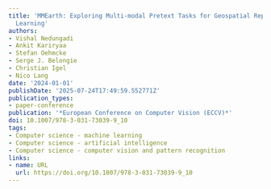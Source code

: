 ```yaml
---
title: 'MMEarth: Exploring Multi-modal Pretext Tasks for Geospatial Representation
  Learning'
authors:
- Vishal Nedungadi
- Ankit Kariryaa
- Stefan Oehmcke
- Serge J. Belongie
- Christian Igel
- Nico Lang
date: '2024-01-01'
publishDate: '2025-07-24T17:49:59.552771Z'
publication_types:
- paper-conference
publication: '*European Conference on Computer Vision (ECCV)*'
doi: 10.1007/978-3-031-73039-9_10
tags:
- Computer science - machine learning
- Computer science - artificial intelligence
- Computer science - computer vision and pattern recognition
links:
- name: URL
  url: https://doi.org/10.1007/978-3-031-73039-9_10
---
```

